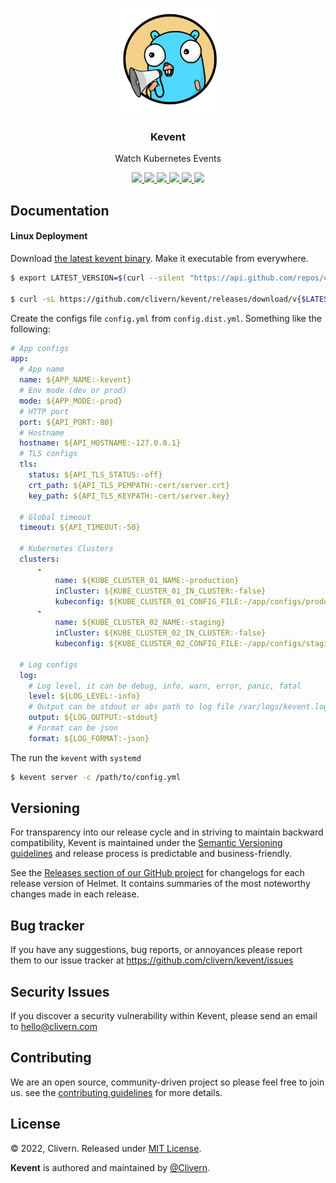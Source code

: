 <p align="center">
    <img src="/static/logo.png?v=0.1.1" width="170" />
    <h3 align="center">Kevent</h3>
    <p align="center">Watch Kubernetes Events</p>
    <p align="center">
        <a href="https://github.com/clivern/kevent/actions/workflows/build.yml">
            <img src="https://github.com/clivern/kevent/actions/workflows/build.yml/badge.svg">
        </a>
        <a href="https://github.com/clivern/kevent/actions">
            <img src="https://github.com/clivern/kevent/workflows/Release/badge.svg">
        </a>
        <a href="https://github.com/clivern/kevent/releases">
            <img src="https://img.shields.io/badge/Version-0.1.1-red.svg">
        </a>
        <a href="https://goreportcard.com/report/github.com/clivern/kevent">
            <img src="https://goreportcard.com/badge/github.com/clivern/kevent?v=0.1.1">
        </a>
        <a href="https://godoc.org/github.com/clivern/kevent">
            <img src="https://godoc.org/github.com/clivern/kevent?status.svg">
        </a>
        <a href="https://github.com/clivern/kevent/blob/master/LICENSE">
            <img src="https://img.shields.io/badge/LICENSE-MIT-orange.svg">
        </a>
    </p>
</p>

## Documentation

#### Linux Deployment

Download [the latest kevent binary](https://github.com/clivern/kevent/releases). Make it executable from everywhere.

```zsh
$ export LATEST_VERSION=$(curl --silent "https://api.github.com/repos/clivern/kevent/releases/latest" | jq '.tag_name' | sed -E 's/.*"([^"]+)".*/\1/' | tr -d v)

$ curl -sL https://github.com/clivern/kevent/releases/download/v{$LATEST_VERSION}/kevent_{$LATEST_VERSION}_Linux_x86_64.tar.gz | tar xz
```

Create the configs file `config.yml` from `config.dist.yml`. Something like the following:

```yaml
# App configs
app:
  # App name
  name: ${APP_NAME:-kevent}
  # Env mode (dev or prod)
  mode: ${APP_MODE:-prod}
  # HTTP port
  port: ${API_PORT:-80}
  # Hostname
  hostname: ${API_HOSTNAME:-127.0.0.1}
  # TLS configs
  tls:
    status: ${API_TLS_STATUS:-off}
    crt_path: ${API_TLS_PEMPATH:-cert/server.crt}
    key_path: ${API_TLS_KEYPATH:-cert/server.key}

  # Global timeout
  timeout: ${API_TIMEOUT:-50}

  # Kubernetes Clusters
  clusters:
      -
          name: ${KUBE_CLUSTER_01_NAME:-production}
          inCluster: ${KUBE_CLUSTER_01_IN_CLUSTER:-false}
          kubeconfig: ${KUBE_CLUSTER_01_CONFIG_FILE:-/app/configs/production-cluster-kubeconfig.yaml}
      -
          name: ${KUBE_CLUSTER_02_NAME:-staging}
          inCluster: ${KUBE_CLUSTER_02_IN_CLUSTER:-false}
          kubeconfig: ${KUBE_CLUSTER_02_CONFIG_FILE:-/app/configs/staging-cluster-kubeconfig.yaml}

  # Log configs
  log:
    # Log level, it can be debug, info, warn, error, panic, fatal
    level: ${LOG_LEVEL:-info}
    # Output can be stdout or abs path to log file /var/logs/kevent.log
    output: ${LOG_OUTPUT:-stdout}
    # Format can be json
    format: ${LOG_FORMAT:-json}
```

The run the `kevent` with `systemd`

```zsh
$ kevent server -c /path/to/config.yml
```

## Versioning

For transparency into our release cycle and in striving to maintain backward compatibility, Kevent is maintained under the [Semantic Versioning guidelines](https://semver.org/) and release process is predictable and business-friendly.

See the [Releases section of our GitHub project](https://github.com/clivern/kevent/releases) for changelogs for each release version of Helmet. It contains summaries of the most noteworthy changes made in each release.

## Bug tracker

If you have any suggestions, bug reports, or annoyances please report them to our issue tracker at https://github.com/clivern/kevent/issues

## Security Issues

If you discover a security vulnerability within Kevent, please send an email to [hello@clivern.com](mailto:hello@clivern.com)

## Contributing

We are an open source, community-driven project so please feel free to join us. see the [contributing guidelines](CONTRIBUTING.md) for more details.

## License

© 2022, Clivern. Released under [MIT License](https://opensource.org/licenses/mit-license.php).

**Kevent** is authored and maintained by [@Clivern](http://github.com/clivern).
